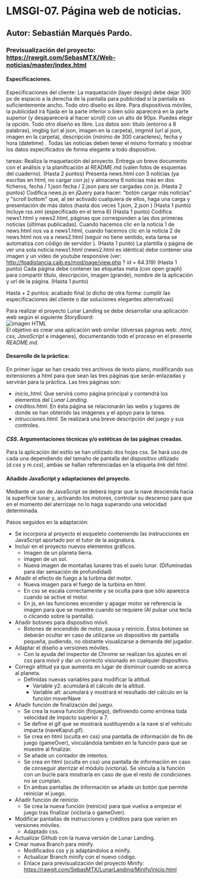 # LMSGI-07. Página web de noticias.
## Autor: Sebastián Marqués Pardo.
### Previsualización del proyecto: https://rawgit.com/SebasMTX/Web-noticias/master/index.html
#### Especificaciones.
Especificaciones del cliente:
    La maquetación (layer design) debe dejar 300 px de espacio a la derecha de la pantalla para publicidad si la pantalla es suficientemente ancho. Todo otro diseño es libre.
    Para dispositivos móviles, la publicidad irá fijada en la parte inferior o bien sólo aparecerá en la parte superior (y desaparecerá al hacer scroll) con un alto de 90px. Puedes elegir la opción. Todo otro diseño es libre.
    Los datos son: título (entorno a 8 palabras), imgbig (url al json, imagen en la carpeta), imgmid (url al json, imagen en la carpeta), descripción (mínimo de 300 caracteres), fecha y hora (datetime) .
    Todas las noticias deben tener el mismo formato y mostrar los datos especificados de forma elegante a todo dispositivo.

tareas:
    Realiza la maquetación del proyecto. Entrega un breve documento con el análisis y la planificación al README.md (valen fotos de esquemas del cuaderno).
    (Hasta 2 puntos)
    Presenta news.html con 3 noticias (ya escritas en html, no cargar con js) y almacena 6 noticias más en dos ficheros, fecha / 1.json fecha / 2.json para ser cargadas con js.
    (Hasta 2 puntos)
    Codifica news.js en jQuery para hacer: "botón cargar más noticias" y "scroll bottom" que, al ser activado cualquiera de ellos, haga una carga y presentación de más datos (hasta dos veces 1.json, 2.json )
    (Hasta 1 punto)
    Incluye rss.xml (especificado en el tema 6)
    (Hasta 1 punto)
    Codifica news1.html y news2.html, páginas que corresponden a las dos primeras noticias (últimas publicadas). Cuando hacemos clic en la noticia 1 de news.html nos va a news1.html, cuando hacemos clic en la noticia 2 de news.html nos va a news2.html (seguir no tiene sentido, esta tarea se automatiza con código de servidor ).
    (Hasta 1 punto)
    La plantilla o página de ver una sola noticia news1.html (news2.html es idéntica) debe contener una imagen y un vídeo de youtube responsive (ver: http://fpadistancia.caib.es/mod/page/view.php ? id = 64.319)
    (Hasta 1 punto)
    Cada página debe contener las etiquetas meta (con open graph) para compartir título, descripción, imagen (grande), nombre de la aplicación y url de la página.
    (Hasta 1 punto)

Hasta + 2 puntos: acabado final (o dicho de otra forma: cumplir las especificaciones del cliente o dar soluciones elegantes alternativas)

Para realizar el proyecto Lunar Landing se debe desarrollar una aplicación web según el siguiente _StoryBoard_:  
![imagen HTML](storyboard.jpg)  
El objetivo es crear una aplicación web similar (diversas páginas web: _.html, css, JavaScript_ e imágenes), documentando todo el proceso en el presente _README.md_.
#### Desarrollo de la práctica:
En primer lugar se han creado tres archivos de texto plano, modificando sus extensiones a html para que sean las tres páginas que serán enlazadas y servirán para la práctica. Las tres páginas son:
 * _inicio_html_. Que servirá como página principal y contendrá los elementos del _Lunar Landing_.
 * _creditos.html_. En ésta página se relacionarán las webs y lugares de donde se han obtenido las imágenes y el apoyo para la tarea. 
 * _intrucciones.html_. Se realizará una breve descripción del juego y sus controles.

#### _CSS_. Argumentaciones técnicas y/o estéticas de las páginas creadas.
 
 Para la aplicación del estilo se han utilizado dos hojas css. Se hará uso de cada una dependiendo del tamaño de pantalla del dispositivo utilizado (_d.css_ y _m.css_), ambas se hallan referenciadas en la etiqueta _link_ del _html_.
  
#### Añadido JavaScript y adaptaciones del proyecto.

Mediante el uso de JavaScript se deberá lograr que la nave descienda hacia la superficie lunar y, activando los motores, controlar su descenso para que en el momento del aterrizaje no lo haga superando una velocidad determinada.

Pasos seguidos en la adaptación:

  * Se incorpora al proyecto el esqueleto conteniendo las instrucciones en JavaScript aportado por el tutor de la asignatura.
  * Incluir en el proyecto nuevos elementos gráficos.
    * Imagen de un planeta tierra.
    * imagen de un sol.
    * Nueva imagen de montañas lunares tras el suelo lunar. (Difuminadas para dar sensación de profundidad)
  * Añadir el efecto de fuego a la turbina del motor.
    * Nueva imagen para el fuego de la turbina en html.
    * En css se escala correctamente y se oculta para que sólo aparezca cuando se active el motor.
    * En js, en las funciones encender y apagar motor se referencia la imagen para que se muestre cuando se requiere (Al pulsar una tecla o clicando sobre la pantalla).
  * Añadir botones para dispositivo móvil.
    * Botones de encendido de motor, pausa y reinicio. Éstos botones se deberán ocultar en caso de utilizarse un dispositivo de pantalla pequeña, pudiendo, no obstante visualizarse a demanda del jugador. 
  * Adaptar el diseño a versiones móviles.
    * Con la ayuda del inspector de Chrome se realizan los ajustes en el css para móvil y dar un correcto visionado en cualquier dispositivo.
  * Corregir altitud ya que aumenta en lugar de disminuir cuando se acerca al planeta.
    * Definidas nuevas variables para modificar la altitud.
       * Variable y2: acumulará el cálculo de la altitud.
       * Variable alt: acumulará y mostrará el resultado del cálculo en la función  moverNave
  * Añadir función de finalización del juego.
    * Se crea la nueva función (finjuego), definiendo como errónea toda velocidad de impacto superior a 7.
    * Se define el gif que se mostrará sustituyendo a la nave si el vehículo impacta (naveKaput.gif).
    * Se crea en html (oculta en css) una pantalla de información de fin de juego (gameOver), vinculándola también en la función para que se muestre al finalizar.
    * Se añade un contador de intentos.
    * Se crea en html (oculta en css) una pantalla de información en caso de conseguir aterrizar el módulo (victoria). Se vincula a la función con un bucle para mostrarla en caso de que el resto de condiciones no se cumplan.
    * En ambas pantallas de información se añade un botón que permite reiniciar el juego.
  * Añadir función de reinicio.
    * Se crea la nueva función (reinicio) para que vuelva a empezar el juego tras finalizar (victoria o gameOver).
  * Modificar pantallas de instrucciones y créditos para que varíen en versiones móviles.
    * Adaptado css.
  * Actualizar Github con la nueva versión de Lunar Landing.
  * Crear nueva Branch para minify.
    * Modificados css y js adaptándolos a minify.
    * Actualizar Branch minify con el nuevo código.
    * Enlace para previsualización del proyecto Minify: https://rawgit.com/SebasMTX/LunarLanding/Minify/inicio.html
